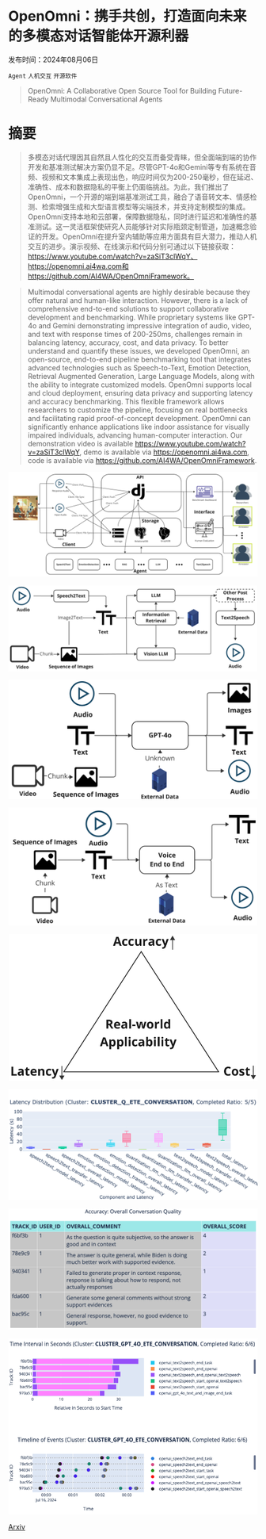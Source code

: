 # OpenOmni：携手共创，打造面向未来的多模态对话智能体开源利器

发布时间：2024年08月06日

`Agent` `人机交互` `开源软件`

> OpenOmni: A Collaborative Open Source Tool for Building Future-Ready Multimodal Conversational Agents

# 摘要

> 多模态对话代理因其自然且人性化的交互而备受青睐，但全面端到端的协作开发和基准测试解决方案仍显不足。尽管GPT-4o和Gemini等专有系统在音频、视频和文本集成上表现出色，响应时间仅为200-250毫秒，但在延迟、准确性、成本和数据隐私的平衡上仍面临挑战。为此，我们推出了OpenOmni，一个开源的端到端基准测试工具，融合了语音转文本、情感检测、检索增强生成和大型语言模型等尖端技术，并支持定制模型的集成。OpenOmni支持本地和云部署，保障数据隐私，同时进行延迟和准确性的基准测试。这一灵活框架使研究人员能够针对实际瓶颈定制管道，加速概念验证的开发。OpenOmni在提升室内辅助等应用方面具有巨大潜力，推动人机交互的进步。演示视频、在线演示和代码分别可通过以下链接获取：https://www.youtube.com/watch?v=zaSiT3clWqY、https://openomni.ai4wa.com和https://github.com/AI4WA/OpenOmniFramework。

> Multimodal conversational agents are highly desirable because they offer natural and human-like interaction. However, there is a lack of comprehensive end-to-end solutions to support collaborative development and benchmarking. While proprietary systems like GPT-4o and Gemini demonstrating impressive integration of audio, video, and text with response times of 200-250ms, challenges remain in balancing latency, accuracy, cost, and data privacy. To better understand and quantify these issues, we developed OpenOmni, an open-source, end-to-end pipeline benchmarking tool that integrates advanced technologies such as Speech-to-Text, Emotion Detection, Retrieval Augmented Generation, Large Language Models, along with the ability to integrate customized models. OpenOmni supports local and cloud deployment, ensuring data privacy and supporting latency and accuracy benchmarking. This flexible framework allows researchers to customize the pipeline, focusing on real bottlenecks and facilitating rapid proof-of-concept development. OpenOmni can significantly enhance applications like indoor assistance for visually impaired individuals, advancing human-computer interaction. Our demonstration video is available https://www.youtube.com/watch?v=zaSiT3clWqY, demo is available via https://openomni.ai4wa.com, code is available via https://github.com/AI4WA/OpenOmniFramework.

![OpenOmni：携手共创，打造面向未来的多模态对话智能体开源利器](../../../paper_images/2408.03047/x1.png)

![OpenOmni：携手共创，打造面向未来的多模态对话智能体开源利器](../../../paper_images/2408.03047/x2.png)

![OpenOmni：携手共创，打造面向未来的多模态对话智能体开源利器](../../../paper_images/2408.03047/x3.png)

![OpenOmni：携手共创，打造面向未来的多模态对话智能体开源利器](../../../paper_images/2408.03047/x4.png)

![OpenOmni：携手共创，打造面向未来的多模态对话智能体开源利器](../../../paper_images/2408.03047/x5.png)

![OpenOmni：携手共创，打造面向未来的多模态对话智能体开源利器](../../../paper_images/2408.03047/local_version.png)

![OpenOmni：携手共创，打造面向未来的多模态对话智能体开源利器](../../../paper_images/2408.03047/gpt4oaccuracy.png)

![OpenOmni：携手共创，打造面向未来的多模态对话智能体开源利器](../../../paper_images/2408.03047/gpt-4o-assistance.png)

[Arxiv](https://arxiv.org/abs/2408.03047)